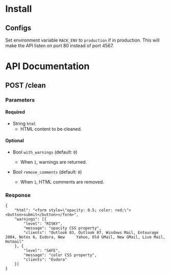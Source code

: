 # Install

## Configs

Set environment variable `RACK_ENV` to `production` if in production. This will make the API listen on port 80 instead of port 4567.

# API Documentation

## POST /clean

### Parameters

#### Required

- String `html`
  - HTML content to be cleaned.

#### Optional

- Bool `with_warnings` (default: `0`)
  - When `1`, warnings are returned.

- Bool `remove_comments` (default: `0`)
  - When `1`, HTML comments are removed.

### Response

    {
        "html": "<form style=\"opacity: 0.5; color: red;\"><button>submit</button></form>",
        "warnings": [{
            "level": "RISKY",
            "message": "opacity CSS property",
            "clients": "Outlook 03, Outlook 07, Windows Mail, Entourage 2004, Notes 6, Eudora, New     Yahoo, Old GMail, New GMail, Live Mail, Hotmail"
        }, {
            "level": "SAFE",
            "message": "color CSS property",
            "clients": "Eudora"
        }]
    }
